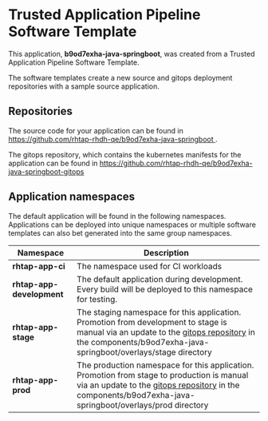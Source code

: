 # Trusted Application Pipeline Software Template

This application, **b9od7exha-java-springboot**, was created from a Trusted Application Pipeline Software Template.

The software templates create a new source and gitops deployment repositories with a sample source application. 

## Repositories

The source code for your application can be found in [https://github.com/rhtap-rhdh-qe/b9od7exha-java-springboot ](https://github.com/rhtap-rhdh-qe/b9od7exha-java-springboot ).
 
The gitops repository, which contains the kubernetes manifests for the application can be found in 
[https://github.com/rhtap-rhdh-qe/b9od7exha-java-springboot-gitops ](https://github.com/rhtap-rhdh-qe/b9od7exha-java-springboot-gitops ) 

## Application namespaces 

The default application will be found in the following namespaces. Applications can be deployed into unique namespaces or multiple software templates can also bet generated into the same group namespaces.  

|  Namespace   |  Description   |  
| -------- | -------- |
| **rhtap-app-ci** | The namespace used for CI workloads |
| **rhtap-app-development** | The default application during development. Every build will be deployed to this namespace for testing. |
| **rhtap-app-stage** | The staging namespace for this application. Promotion from development to stage is manual via an update to the [gitops repository](https://github.com/rhtap-rhdh-qe/b9od7exha-java-springboot-gitops ) in the components/b9od7exha-java-springboot/overlays/stage directory |
| **rhtap-app-prod** | The production namespace for this application. Promotion from stage to production is manual via an update to the [gitops repository](https://github.com/rhtap-rhdh-qe/b9od7exha-java-springboot-gitops ) in the components/b9od7exha-java-springboot/overlays/prod directory |
